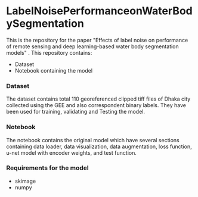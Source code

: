 # LabelNoisePerformanceonWaterBodySegmentation
 This is the repository for the paper "Effects of label noise on performance of remote sensing and deep learning-based water body segmentation models" . 
 This repository contains:
 - Dataset
 - Notebook containing the model
 
### Dataset
The dataset contains total 110 georeferenced clipped tiff files of Dhaka city collected using the GEE  and also correspondent binary labels. They have been used for training, validating and Testing the model. 

### Notebook
The notebook contains the original model which have several sections containing data loader, data visualization, data augmentation, loss function, u-net model with encoder weights, and test function.

### Requirements for the model
 * skimage
 * numpy
 
